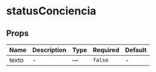 # statusConciencia

## Props

<!-- @vuese:statusConciencia:props:start -->
|Name|Description|Type|Required|Default|
|---|---|---|---|---|
|texto|-|—|`false`|-|

<!-- @vuese:statusConciencia:props:end -->


